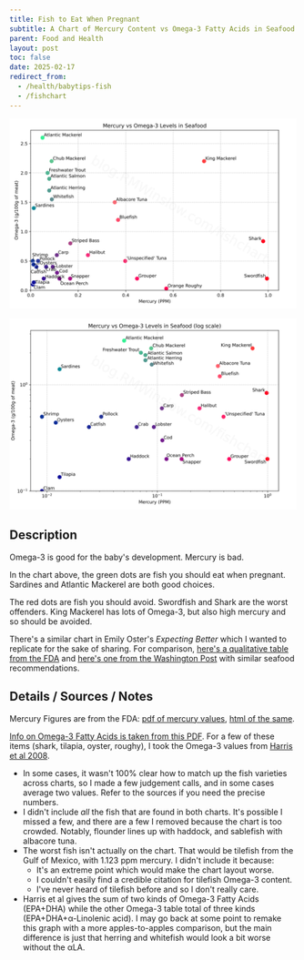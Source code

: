 ```yaml
---
title: Fish to Eat When Pregnant
subtitle: A Chart of Mercury Content vs Omega-3 Fatty Acids in Seafood.
parent: Food and Health
layout: post
toc: false
date: 2025-02-17
redirect_from:
  - /health/babytips-fish
  - /fishchart
---
```



![](babytips-fish.png)


![](babytips-fish-log.png)


## Description

Omega-3 is good for the baby's development. 
Mercury is bad. 

In the chart above, the green dots are fish you should eat when pregnant.
Sardines and Atlantic Mackerel are both good choices.

The red dots are fish you should avoid.
Swordfish and Shark are the worst offenders. 
King Mackerel has lots of Omega-3, but also high mercury and so should be avoided.

There's a similar chart in Emily Oster's *Expecting Better* 
which I wanted to replicate for the sake of sharing.
For comparison, [here's a qualitative table from the FDA](https://www.fda.gov/media/102331/download?attachment) and [here's one from the Washington Post](https://www.allthingsgym.com/seafood-infographic-omega-3-vs-mercury-levels/) with similar seafood recommendations.



## Details / Sources / Notes

Mercury Figures are from the FDA: [pdf of mercury values](https://downloads.regulations.gov/FDA-2014-N-0595-0149/content.pdf), [html of the same](https://www.fda.gov/food/environmental-contaminants-food/mercury-levels-commercial-fish-and-shellfish-1990-2012).

[Info on Omega-3 Fatty Acids is taken from this PDF](https://seafood.oregonstate.edu/sites/agscid7/files/snic/omega-3-content-in-fish.pdf).
For a few of these items (shark, tilapia, oyster, roughy), I took the Omega-3 values from [Harris et al 2008](https://pubmed.ncbi.nlm.nih.gov/18937898/).

 
- In some cases, it wasn't 100% clear how to match up the fish varieties across charts, so I made a few judgement calls, and in some cases average two values. Refer to the sources if you need the precise numbers.
- I didn't include *all* the fish that are found in both charts. It's possible I missed a few, and there are a few I removed because the chart is too crowded. Notably, flounder lines up with haddock, and sablefish with albacore tuna.
- The worst fish isn't actually on the chart. That would be tilefish from the Gulf of Mexico, with 1.123 ppm mercury. I didn't include it because:
    - It's an extreme point which would make the chart layout worse.
    - I couldn't easily find a credible citation for tilefish Omega-3 content.
    - I've never heard of tilefish before and so I don't really care.
- Harris et al gives the sum of two kinds of Omega-3 Fatty Acids (EPA+DHA) while the other Omega-3 table total of three kinds (EPA+DHA+α-Linolenic acid). I may go back at some point to remake this graph with a more apples-to-apples comparison, but the main difference is just that herring and whitefish would look a bit worse without the αLA.





